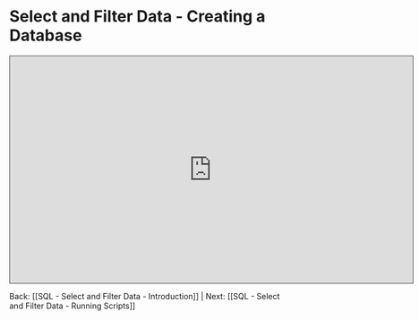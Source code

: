 # Select and Filter Data - Creating a Database

<iframe src="https://egator.hosted.panopto.com/Panopto/Pages/Embed.aspx?id=03277e59-0052-4bd5-afbe-b08f01438c9e&autoplay=false&offerviewer=true&showtitle=true&showbrand=true&captions=false&interactivity=all" height="405" width="720" style="border: 1px solid #464646;" allowfullscreen allow="autoplay" aria-label="Panopto Embedded Video Player"></iframe>

Back: [[SQL - Select and Filter Data - Introduction]] | Next: [[SQL - Select and Filter Data - Running Scripts]]
